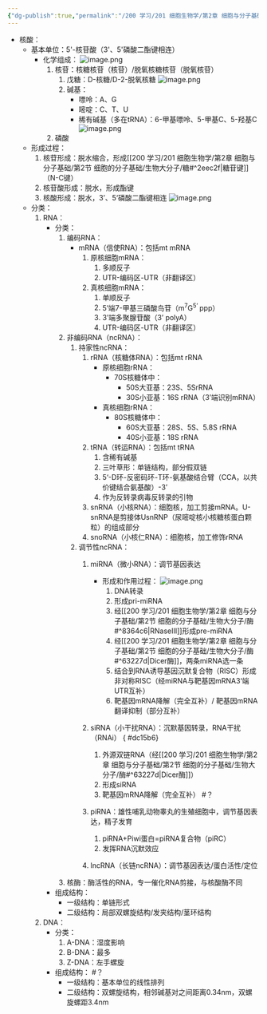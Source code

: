 ```yaml
---
{"dg-publish":true,"permalink":"/200 学习/201 细胞生物学/第2章 细胞与分子基础/第2节 细胞的分子基础/生物大分子/核酸/","title":"核酸","created":"2022-11-23T19:47:36.000+08:00","updated":"2024-01-17T13:01:18.796+08:00"}
---
```



- 核酸：
	- 基本单位：5'-核苷酸（3'、5'磷酸二酯键相连）
		- 化学组成：
			![image.png](https://cdn.jsdelivr.net/gh/Dolan-Lance/Image-Jiang/202401071722419.jpg)
			1. 核苷：核糖核苷（核苷）/脱氧核糖核苷（脱氧核苷）
				1. 戊糖：D-核糖/D-2-脱氧核糖
					![image.png](https://cdn.jsdelivr.net/gh/Dolan-Lance/Image-Jiang/202401071708994.jpg)
				2. 碱基：
					- 嘌呤：A、G
					- 嘧啶：C、T、U
					- 稀有碱基（多在tRNA）：6-甲基嘌呤、5-甲基C、5-羟基C
					![image.png](https://cdn.jsdelivr.net/gh/Dolan-Lance/Image-Jiang/202401071712658.jpg)
			2. 磷酸
	- 形成过程：
		1. 核苷形成：脱水缩合，形成[[200 学习/201 细胞生物学/第2章 细胞与分子基础/第2节 细胞的分子基础/生物大分子/糖#^2eec2f\|糖苷键]]（N-C键）
		2. 核苷酸形成：脱水，形成酯键
		3. 核酸形成：脱水，3’、5‘磷酸二酯键相连
			![image.png](https://cdn.jsdelivr.net/gh/Dolan-Lance/Image-Jiang/202401071731330.jpg)
	- 分类：
		1. RNA：
			- 分类：
				1. 编码RNA：
					- mRNA（信使RNA）：包括mt mRNA
						1. 原核细胞mRNA：
							1. 多顺反子
							2. UTR-编码区-UTR（非翻译区）
						2. 真核细胞mRNA：
							1. 单顺反子
							2. 5’端7-甲基三磷酸鸟苷（m<sup>7</sup>G<sup>5’
							</sup>ppp）
							3. 3’端多聚腺苷酸（3’ polyA）
							4. UTR-编码区-UTR（非翻译区）
				2. 非编码RNA（ncRNA）：
					1. 持家性ncRNA：
						1. rRNA（核糖体RNA）：包括mt rRNA
							- 原核细胞rRNA：
								- 70S核糖体中：
									- 50S大亚基：23S、5SrRNA
									- 30S小亚基：16S rRNA（3’端识别mRNA）
							- 真核细胞rRNA：
								- 80S核糖体中：
									- 60S大亚基：28S、5S、5.8S rRNA
									- 40S小亚基：18S rRNA
						2. tRNA（转运RNA）：包括mt tRNA
							1. 含稀有碱基
							2. 三叶草形：单链结构，部分假双链
							3. 5‘-D环-反密码环-T环-氨基酸结合臂（CCA，以共价键结合氨基酸）-3’
							4. 作为反转录病毒反转录的引物
						3. snRNA（小核RNA）：细胞核，加工剪接mRNA。U-snRNA是剪接体UsnRNP（尿嘧啶核小核糖核蛋白颗粒）的组成部分
						4. snoRNA（小核仁RNA）：细胞核，加工修饰rRNA
					2. 调节性ncRNA：
						1. miRNA（微小RNA）：调节基因表达
							- 形成和作用过程：
								![image.png](https://cdn.jsdelivr.net/gh/Dolan-Lance/Image-Jiang/202401071832544.jpg)
								1. DNA转录
								2. 形成pri-miRNA
								3. 经[[200 学习/201 细胞生物学/第2章 细胞与分子基础/第2节 细胞的分子基础/生物大分子/酶#^8364c6\|RNaseⅢ]]形成pre-miRNA
								4. 经[[200 学习/201 细胞生物学/第2章 细胞与分子基础/第2节 细胞的分子基础/生物大分子/酶#^63227d\|Dicer酶]]，两条miRNA选一条
								5. 结合到RNA诱导基因沉默复合物（RISC）形成非对称RISC（经miRNA与靶基因mRNA3‘端UTR互补）
								6. 靶基因mRNA降解（完全互补）/ 靶基因mRNA翻译抑制（部分互补）
						2. siRNA（小干扰RNA）：沉默基因转录，RNA干扰（RNAi）
{ #dc15b6}

							1. 外源双链RNA（经[[200 学习/201 细胞生物学/第2章 细胞与分子基础/第2节 细胞的分子基础/生物大分子/酶#^63227d\|Dicer酶]]）
							2. 形成siRNA
							3. 靶基因mRNA降解（完全互补） #？
						3. piRNA：雄性哺乳动物睾丸的生殖细胞中，调节基因表达，精子发育
							1. piRNA+Piwi蛋白=piRNA复合物（piRC）
							2. 发挥RNA沉默效应
						4. lncRNA（长链ncRNA）：调节基因表达/蛋白活性/定位
				3. 核酶：酶活性的RNA，专一催化RNA剪接，与核酸酶不同
			- 组成结构：
				- 一级结构：单链形式
				- 二级结构：局部双螺旋结构/发夹结构/茎环结构
		2. DNA：
			- 分类：
				1. A-DNA：湿度影响
				2. B-DNA：最多
				3. Z-DNA：左手螺旋
			- 组成结构： #？
				- 一级结构：基本单位的线性排列
				- 二级结构：双螺旋结构，相邻碱基对之间距离0.34nm，双螺旋螺距3.4nm
	




